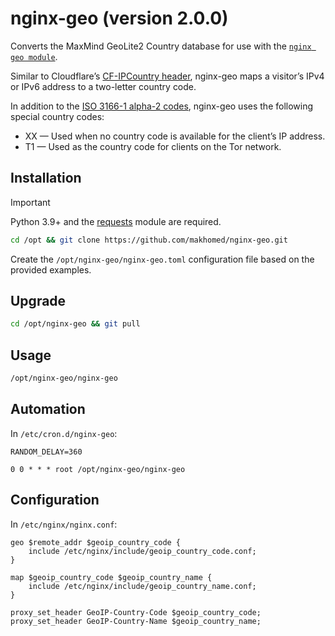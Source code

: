 # nginx-geo (version 2.0.0)

Converts the MaxMind GeoLite2 Country database for use with the [`nginx geo module`](https://nginx.org/en/docs/http/ngx_http_geo_module.html).

Similar to Cloudflare’s [CF-IPCountry header](https://developers.cloudflare.com/fundamentals/reference/http-headers/#cf-ipcountry), nginx-geo maps a visitor’s IPv4 or IPv6 address to a two-letter country code.

In addition to the [ISO 3166-1 alpha-2 codes](https://www.iso.org/iso-3166-country-codes.html), nginx-geo uses the following special country codes:

* XX — Used when no country code is available for the client’s IP address.
* T1 — Used as the country code for clients on the Tor network.

## Installation
> [!IMPORTANT]
> Python 3.9+ and the [requests](https://requests.readthedocs.io/) module are required.

```bash
cd /opt && git clone https://github.com/makhomed/nginx-geo.git
```
Create the `/opt/nginx-geo/nginx-geo.toml` configuration file based on the provided examples.

## Upgrade
```bash
cd /opt/nginx-geo && git pull
```

## Usage
```bash
/opt/nginx-geo/nginx-geo
```

## Automation
In `/etc/cron.d/nginx-geo`:
```cron
RANDOM_DELAY=360

0 0 * * * root /opt/nginx-geo/nginx-geo
```

## Configuration
In `/etc/nginx/nginx.conf`:
```nginx
geo $remote_addr $geoip_country_code {
    include /etc/nginx/include/geoip_country_code.conf;
}

map $geoip_country_code $geoip_country_name {
    include /etc/nginx/include/geoip_country_name.conf;
}

proxy_set_header GeoIP-Country-Code $geoip_country_code;
proxy_set_header GeoIP-Country-Name $geoip_country_name;
```

